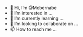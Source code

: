- 👋 Hi, I’m @Mcbernabe
- 👀 I’m interested in ...
- 🌱 I’m currently learning ...
- 💞️ I’m looking to collaborate on ...
- 📫 How to reach me ...

<!---
Mcbernabe/Mcbernabe is a ✨ special ✨ repository because its `README.md` (this file) appears on your GitHub profile.
You can click the Preview link to take a look at your changes.
--->
